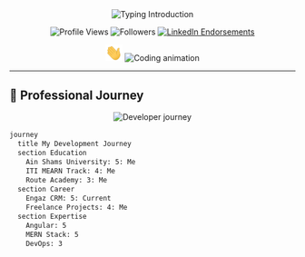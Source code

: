 <!-- Dynamic Animated Header -->
<div align="center">
  <img src="https://readme-typing-svg.demolab.com?font=Fira+Code&size=32&duration=3000&pause=500&color=4F46E5&center=true&vCenter=true&width=500&lines=Hi+👋,+I'm+Mohamed+Mahrous;Full+Stack+Developer;MERN+Specialist;Angular+Enthusiast" alt="Typing Introduction" />
</div>

<!-- Profile Views & Social Validation -->
<p align="center">
  <img src="https://komarev.com/ghpvc/?username=mohamed0690&label=Profile%20views&color=0e75b6&style=flat" alt="Profile Views" />
  <img src="https://img.shields.io/github/followers/mohamed0690?label=Followers&style=flat-square" alt="Followers" />
  <a href="https://www.linkedin.com/in/mohamed-mahrous-428557153/">
    <img src="https://img.shields.io/badge/Endorsements-20+-blue?logo=linkedin" alt="LinkedIn Endorsements">
  </a>
</p>

<!-- Animated Coding Section -->
<div align="center">
  <img src="https://raw.githubusercontent.com/ABSphreak/ABSphreak/master/gifs/Hi.gif" width="30px">
  <img src="https://github.com/mohamed0690/mohamed0690/assets/63050133/156676671-d5b2e362-97d4-4404-9447-dd71ddfea82f" width="300" alt="Coding animation" />
</div>

---

## 🚀 Professional Journey

<div align="center">
  <img src="https://media.giphy.com/media/ZVik7pBtu9dNS/giphy.gif" width="400" alt="Developer journey">
</div>

```mermaid
journey
  title My Development Journey
  section Education
    Ain Shams University: 5: Me
    ITI MEARN Track: 4: Me
    Route Academy: 3: Me
  section Career
    Engaz CRM: 5: Current
    Freelance Projects: 4: Me
  section Expertise
    Angular: 5
    MERN Stack: 5
    DevOps: 3
